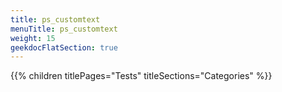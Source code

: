 ```yaml
---
title: ps_customtext
menuTitle: ps_customtext
weight: 15 
geekdocFlatSection: true
---
```


{{% children titlePages="Tests" titleSections="Categories" %}}
